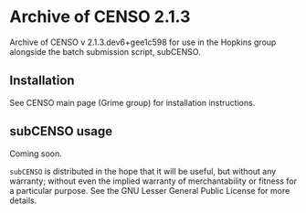 # Archive of CENSO 2.1.3
Archive of CENSO v 2.1.3.dev6+gee1c598 for use in the Hopkins group alongside the batch submission script, subCENSO. 

## Installation
See CENSO main page (Grime group) for installation instructions. 

## subCENSO usage
Coming soon. 


``subCENSO`` is distributed in the hope that it will be useful,
but without any warranty; without even the implied warranty of
merchantability or fitness for a particular purpose. See the
GNU Lesser General Public License for more details.
